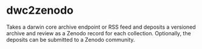 # dwc2zenodo
Takes a darwin core archive endpoint or RSS feed and deposits a versioned archive and review as a Zenodo record for each collection. Optionally, the deposits can be submitted to a Zenodo community.
